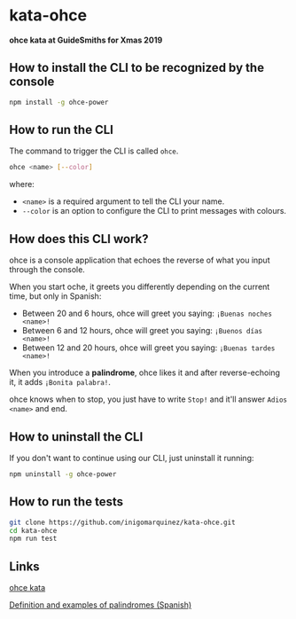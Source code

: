 # kata-ohce

**ohce kata at GuideSmiths for Xmas 2019**

## How to install the CLI to be recognized by the console

```bash
npm install -g ohce-power
```

## How to run the CLI

The command to trigger the CLI is called `ohce`.

```bash
ohce <name> [--color]
```

where:

  - `<name>` is a required argument to tell the CLI your name.
  - `--color` is an option to configure the CLI to print messages with colours.

## How does this CLI work?

ohce is a console application that echoes the reverse of what you input through the console.

When you start oche, it greets you differently depending on the current time, but only in Spanish:
  - Between 20 and 6 hours, ohce will greet you saying: `¡Buenas noches <name>!`
  - Between 6 and 12 hours, ohce will greet you saying: `¡Buenos días <name>!`
  - Between 12 and 20 hours, ohce will greet you saying: `¡Buenas tardes <name>!`

When you introduce a **palindrome**, ohce likes it and after reverse-echoing it, it adds `¡Bonita palabra!`.

ohce knows when to stop, you just have to write `Stop!` and it'll answer `Adios <name>` and end.

## How to uninstall the CLI

If you don't want to continue using our CLI, just uninstall it running:

```bash
npm uninstall -g ohce-power
```

## How to run the tests

```bash
git clone https://github.com/inigomarquinez/kata-ohce.git
cd kata-ohce
npm run test
```

## Links

[ohce kata](https://kata-log.rocks/ohce-kata)

[Definition and examples of palindromes (Spanish)](https://es.wikipedia.org/wiki/Pal%C3%ADndromo)
